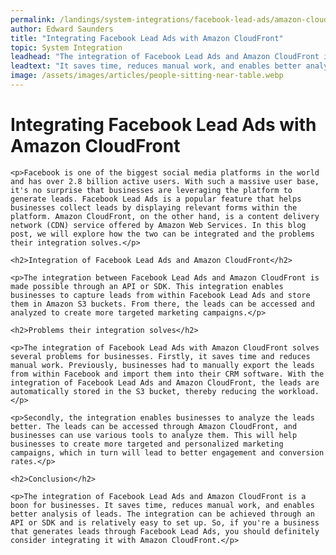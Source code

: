 ```yaml
---
permalink: /landings/system-integrations/facebook-lead-ads/amazon-cloudfront
author: Edward Saunders
title: "Integrating Facebook Lead Ads with Amazon CloudFront"
topic: System Integration
leadhead: "The integration of Facebook Lead Ads and Amazon CloudFront is a boon for businesses"
leadtext: "It saves time, reduces manual work, and enables better analysis of leads. The integration can be achieved through an API or SDK and is relatively easy to set up. So, if you're a business that generates leads through Facebook Lead Ads, you should definitely consider integrating it with Amazon CloudFront."
image: /assets/images/articles/people-sitting-near-table.webp
---
```

<div class="arttext">    <h1>Integrating Facebook Lead Ads with Amazon CloudFront</h1>

    <p>Facebook is one of the biggest social media platforms in the world and has over 2.8 billion active users. With such a massive user base, it's no surprise that businesses are leveraging the platform to generate leads. Facebook Lead Ads is a popular feature that helps businesses collect leads by displaying relevant forms within the platform. Amazon CloudFront, on the other hand, is a content delivery network (CDN) service offered by Amazon Web Services. In this blog post, we will explore how the two can be integrated and the problems their integration solves.</p>

    <h2>Integration of Facebook Lead Ads and Amazon CloudFront</h2>

    <p>The integration between Facebook Lead Ads and Amazon CloudFront is made possible through an API or SDK. This integration enables businesses to capture leads from within Facebook Lead Ads and store them in Amazon S3 buckets. From there, the leads can be accessed and analyzed to create more targeted marketing campaigns.</p>

    <h2>Problems their integration solves</h2>

    <p>The integration of Facebook Lead Ads with Amazon CloudFront solves several problems for businesses. Firstly, it saves time and reduces manual work. Previously, businesses had to manually export the leads from within Facebook and import them into their CRM software. With the integration of Facebook Lead Ads and Amazon CloudFront, the leads are automatically stored in the S3 bucket, thereby reducing the workload.</p>

    <p>Secondly, the integration enables businesses to analyze the leads better. The leads can be accessed through Amazon CloudFront, and businesses can use various tools to analyze them. This will help businesses to create more targeted and personalized marketing campaigns, which in turn will lead to better engagement and conversion rates.</p>

    <h2>Conclusion</h2>

    <p>The integration of Facebook Lead Ads and Amazon CloudFront is a boon for businesses. It saves time, reduces manual work, and enables better analysis of leads. The integration can be achieved through an API or SDK and is relatively easy to set up. So, if you're a business that generates leads through Facebook Lead Ads, you should definitely consider integrating it with Amazon CloudFront.</p>

</div>